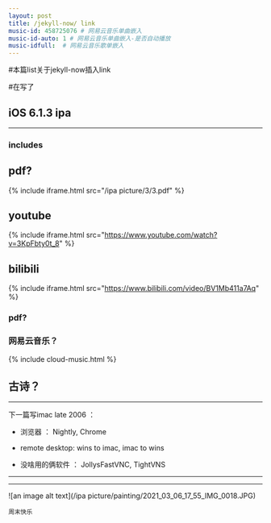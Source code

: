 ```yaml
---
layout: post
title: /jekyll-now/ link
music-id: 458725076 # 网易云音乐单曲嵌入
music-id-auto: 1 # 网易云音乐单曲嵌入-是否自动播放 
music-idfull:  # 网易云音乐歌单嵌入
---
```


#本篇list关于jekyll-now插入link

#在写了


## iOS 6.1.3 ipa ##
----
### includes

## **pdf?**

{% include iframe.html src="/ipa picture/3/3.pdf" %}

## **youtube**

{% include iframe.html src="https://www.youtube.com/watch?v=3KpFbty0t_8" %}

## **bilibili**

{% include iframe.html src="https://www.bilibili.com/video/BV1Mb411a7Aq" %}

### **pdf?**

### **网易云音乐？** 

{% include cloud-music.html %}



## 古诗？ ##
----

下一篇写imac late 2006 ：

* 浏览器 ： Nightly, Chrome

* remote desktop: wins to imac, imac to wins

* 没啥用的俩软件 ： JollysFastVNC, TightVNS

----
****

![an image alt text](/ipa picture/painting/2021_03_06_17_55_IMG_0018.JPG)

`周末快乐`
